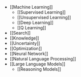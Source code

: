 - [[Machine Learning]]
	- [[Supervised Learning]]
	- [[Unsupervised Learning]]
	- [[Deep Learning]]
	- [[Q Learning]]
- [[Search]]
- [[Knowledge]]
- [[Uncertainty]]
- [[Optimization]]
- [[Neural Network]]
- [[Natural Language Processing]]
- [[Large Language Models]]
	- [[Reasoning Models]]
